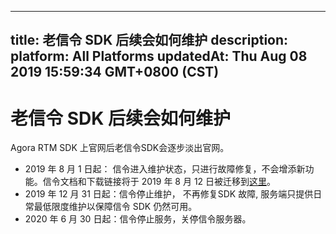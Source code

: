 
---
title: 老信令 SDK 后续会如何维护
description: 
platform: All Platforms
updatedAt: Thu Aug 08 2019 15:59:34 GMT+0800 (CST)
---
# 老信令 SDK 后续会如何维护
Agora RTM SDK 上官网后老信令SDK会逐步淡出官网。

- 2019 年 8 月 1 日起： 信令进入维护状态，只进行故障修复，不会增添新功能。信令文档和下载链接将于 2019 年 8 月 12 日被迁移到[这里](https://docs.agora.io/cn/Signaling/product_signaling?platform=All%20Platforms)。
- 2019 年 12 月 31 日起：信令停止维护， 不再修复SDK 故障, 服务端只提供日常最低限度维护以保障信令 SDK 仍然可用。
- 2020 年 6 月 30 日起：信令停止服务，关停信令服务器。
